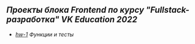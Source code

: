 ## *Проекты блока Frontend по курсу "Fullstack-разработка" VK Education 2022*
- [*hw-1*](https://github.com/ISkalchenkov/2022-2-VK-EDU-FS-Frontend-I-Skalchenkov/tree/master/hw-1) *Функции и тесты*